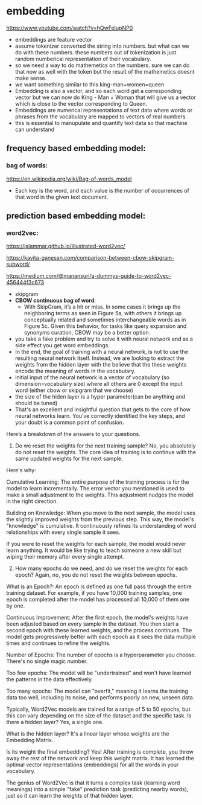 # embedding
https://www.youtube.com/watch?v=hQwFeIupNP0
- embeddings are feature vector
- assume tokenizer converted the string into numbers. but what can we do with these numbers. these numbers out of tokenization is just random numberical representation of their vocabulary.
- so we need a way to do mathemetics on the numbers. sure we can do that now as well with the token but the result of the mathemetics doesnt make sense.
- we want something similar to this king-man+women=queen
- Embedding is also a vector, and so each word get a corresponding vector but we can now do King - Man + Woman that will give us a vector which is close to the vector corresponding to Queen. 
- Embeddings are numerical representations of text data where words or phrases from the vocabulary are mapped to vectors of real numbers.
- this is essential to manupulate and quantify text data so that machine can understand

## frequency based embedding model:

### bag of words:
https://en.wikipedia.org/wiki/Bag-of-words_model
    
- Each key is the word, and each value is the number of occurrences of that word in the given text document.

## prediction based embedding model:
### word2vec:
https://jalammar.github.io/illustrated-word2vec/

https://kavita-ganesan.com/comparison-between-cbow-skipgram-subword/

https://medium.com/@manansuri/a-dummys-guide-to-word2vec-456444f3c673
- skipgram
- **CBOW continuous bag of word**:
  - With SkipGram, it’s a hit or miss. In some cases it brings up the neighboring terms as seen in Figure 5a, with others it brings up conceptually related and sometimes interchangeable words as in Figure 5c. Given this behavior, for tasks like query expansion and synonyms curation, CBOW may be a better option.
- you take a fake problem and try to solve it with neural network and as a side effect you get word embeddings.
- In the end, the goal of training with a neural network, is not to use the resulting neural network itself. Instead, we are looking to extract the weights from the hidden layer with the believe that the these weights encode the meaning of words in the vocabulary.
- initial input of the neural network is a vector of vocabulary (so dimension=vocabulary size) where all others are 0 except the input word (either cbow or skipgram that we choose)
- the size of the hiden layer is a hyper parameter(can be anything and should be tuned)
- That's an excellent and insightful question that gets to the core of how neural networks learn. You've correctly identified the key steps, and your doubt is a common point of confusion.

Here’s a breakdown of the answers to your questions.

1. Do we reset the weights for the next training sample?
No, you absolutely do not reset the weights. The core idea of training is to continue with the same updated weights for the next sample.

Here's why:

Cumulative Learning: The entire purpose of the training process is for the model to learn incrementally. The error vector you mentioned is used to make a small adjustment to the weights. This adjustment nudges the model in the right direction.

Building on Knowledge: When you move to the next sample, the model uses the slightly improved weights from the previous step. This way, the model's "knowledge" is cumulative. It continuously refines its understanding of word relationships with every single sample it sees.

If you were to reset the weights for each sample, the model would never learn anything. It would be like trying to teach someone a new skill but wiping their memory after every single attempt.

2. How many epochs do we need, and do we reset the weights for each epoch?
Again, no, you do not reset the weights between epochs.

What is an Epoch?: An epoch is defined as one full pass through the entire training dataset. For example, if you have 10,000 training samples, one epoch is completed after the model has processed all 10,000 of them one by one.

Continuous Improvement: After the first epoch, the model's weights have been adjusted based on every sample in the dataset. You then start a second epoch with these learned weights, and the process continues. The model gets progressively better with each epoch as it sees the data multiple times and continues to refine the weights.

Number of Epochs: The number of epochs is a hyperparameter you choose. There's no single magic number.

Too few epochs: The model will be "undertrained" and won't have learned the patterns in the data effectively.

Too many epochs: The model can "overfit," meaning it learns the training data too well, including its noise, and performs poorly on new, unseen data.

Typically, Word2Vec models are trained for a range of 5 to 50 epochs, but this can vary depending on the size of the dataset and the specific task.
Is there a hidden layer? Yes, a single one.

What is the hidden layer? It's a linear layer whose weights are the Embedding Matrix.

Is its weight the final embedding? Yes! After training is complete, you throw away the rest of the network and keep this weight matrix. It has learned the optimal vector representations (embeddings) for all the words in your vocabulary.

The genius of Word2Vec is that it turns a complex task (learning word meanings) into a simple "fake" prediction task (predicting nearby words), just so it can learn the weights of that hidden layer.